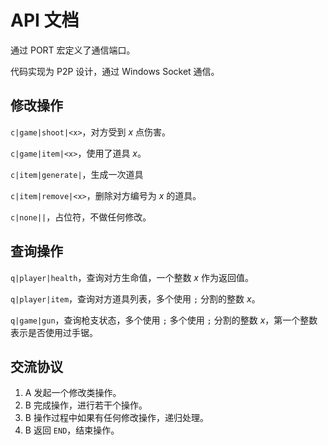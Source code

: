# API 文档

通过 PORT 宏定义了通信端口。

代码实现为 P2P 设计，通过 Windows Socket 通信。

## 修改操作

`c|game|shoot|<x>`，对方受到 $x$ 点伤害。

`c|game|item|<x>`，使用了道具 $x$。

`c|item|generate|`，生成一次道具

`c|item|remove|<x>`，删除对方编号为 $x$ 的道具。

`c|none||`，占位符，不做任何修改。

## 查询操作

`q|player|health`，查询对方生命值，一个整数 $x$ 作为返回值。

`q|player|item`，查询对方道具列表，多个使用 `;` 分割的整数 $x$。

`q|game|gun`，查询枪支状态，多个使用 `;` 多个使用 `;` 分割的整数 $x$，第一个整数表示是否使用过手锯。

## 交流协议

1. A 发起一个修改类操作。
2. B 完成操作，进行若干个操作。
3. B 操作过程中如果有任何修改操作，递归处理。
4. B 返回 `END`，结束操作。